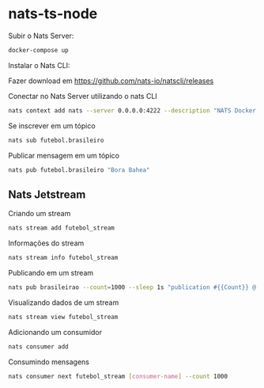 # nats-ts-node

Subir o Nats Server:

```sh
docker-compose up
```

Instalar o Nats CLI:

Fazer download em <https://github.com/nats-io/natscli/releases>
<br>

Conectar no Nats Server utilizando o nats CLI

```sh
nats context add nats --server 0.0.0.0:4222 --description "NATS Docker local" --select
```

Se inscrever em um tópico

```sh
nats sub futebol.brasileiro
```

Publicar mensagem em um tópico

```sh
nats pub futebol.brasileiro "Bora Bahea"
```

## Nats Jetstream

Criando um stream

```sh
nats stream add futebol_stream
```

Informações do stream

```sh
nats stream info futebol_stream
```

Publicando em um stream

```sh
nats pub brasileirao --count=1000 --sleep 1s "publication #{{Count}} @ {{TimeStamp}}"
```

Visualizando dados de um stream

```sh
nats stream view futebol_stream
```

Adicionando um consumidor

```sh
nats consumer add
```

Consumindo mensagens

```sh
nats consumer next futebol_stream [consumer-name] --count 1000
```
